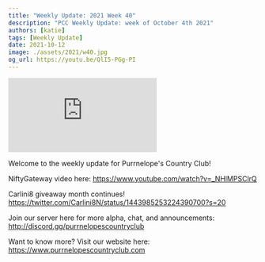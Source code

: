 ```yaml
---
title: "Weekly Update: 2021 Week 40"
description: "PCC Weekly Update: week of October 4th 2021"
authors: [katie]
tags: [Weekly Update]
date: 2021-10-12
image: ./assets/2021/w40.jpg
og_url: https://youtu.be/QlI5-PGg-PI
---
```


<iframe src="https://www.youtube.com/embed/QlI5-PGg-PI" title="YouTube video player" frameborder="0" allow="accelerometer; autoplay; clipboard-write; encrypted-media; gyroscope; picture-in-picture" allowFullScreen></iframe>

<!--truncate-->

Welcome to the weekly update for Purrnelope's Country Club!  

NiftyGateway video here: 
https://www.youtube.com/watch?v=_NHlMPSClrQ

Carlini8 giveaway month continues! 
https://twitter.com/Carlini8N/status/1443985253224390700?s=20

Join our server here for more alpha, chat, and announcements: 
 http://discord.gg/purrnelopescountryclub

Want to know more? 
Visit our website here: https://www.purrnelopescountryclub.com